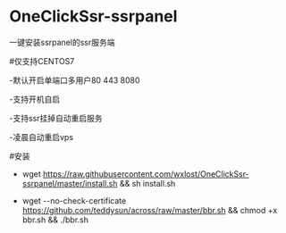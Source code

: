 # OneClickSsr-ssrpanel
一键安装ssrpanel的ssr服务端

#仅支持CENTOS7

-默认开启单端口多用户80 443 8080

-支持开机自启

-支持ssr挂掉自动重启服务

-凌晨自动重启vps

#安装

- wget https://raw.githubusercontent.com/wxlost/OneClickSsr-ssrpanel/master/install.sh && sh install.sh

- wget --no-check-certificate https://github.com/teddysun/across/raw/master/bbr.sh && chmod +x bbr.sh && ./bbr.sh

